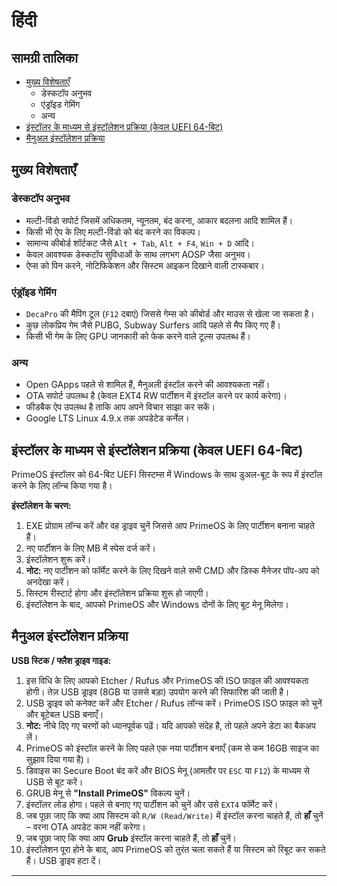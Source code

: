 # हिंदी

## सामग्री तालिका
- [मुख्य विशेषताएँ](#मुख्य-विशेषताएँ)
  - डेस्कटॉप अनुभव
  - एंड्रॉइड गेमिंग
  - अन्य
- [इंस्टॉलर के माध्यम से इंस्टॉलेशन प्रक्रिया (केवल UEFI 64-बिट)](#इंस्टॉलर-के-माध्यम-से-इंस्टॉलेशन-प्रक्रिया-केवल-uefi-64-बिट)
- [मैनुअल इंस्टॉलेशन प्रक्रिया](#मैनुअल-इंस्टॉलेशन-प्रक्रिया)

## मुख्य विशेषताएँ

### डेस्कटॉप अनुभव
- मल्टी-विंडो सपोर्ट जिसमें अधिकतम, न्यूनतम, बंद करना, आकार बदलना आदि शामिल हैं।
- किसी भी ऐप के लिए मल्टी-विंडो को बंद करने का विकल्प।
- सामान्य कीबोर्ड शॉर्टकट जैसे `Alt + Tab`, `Alt + F4`, `Win + D` आदि।
- केवल आवश्यक डेस्कटॉप सुविधाओं के साथ लगभग AOSP जैसा अनुभव।
- ऐप्स को पिन करने, नोटिफिकेशन और सिस्टम आइकन दिखाने वाली टास्कबार।

### एंड्रॉइड गेमिंग
- `DecaPro` की मैपिंग टूल (`F12` दबाएं) जिससे गेम्स को कीबोर्ड और माउस से खेला जा सकता है।
- कुछ लोकप्रिय गेम जैसे PUBG, Subway Surfers आदि पहले से मैप किए गए हैं।
- किसी भी गेम के लिए GPU जानकारी को फेक करने वाले टूल्स उपलब्ध हैं।

### अन्य
- Open GApps पहले से शामिल हैं, मैनुअली इंस्टॉल करने की आवश्यकता नहीं।
- OTA सपोर्ट उपलब्ध है (केवल EXT4 RW पार्टीशन में इंस्टॉल करने पर कार्य करेगा)।
- फीडबैक ऐप उपलब्ध है ताकि आप अपने विचार साझा कर सकें।
- Google LTS Linux 4.9.x तक अपडेटेड कर्नेल।

## इंस्टॉलर के माध्यम से इंस्टॉलेशन प्रक्रिया (केवल UEFI 64-बिट)

PrimeOS इंस्टॉलर को 64-बिट UEFI सिस्टम्स में Windows के साथ डुअल-बूट के रूप में इंस्टॉल करने के लिए लॉन्च किया गया है।

**इंस्टॉलेशन के चरण:**
1. EXE प्रोग्राम लॉन्च करें और वह ड्राइव चुनें जिससे आप PrimeOS के लिए पार्टीशन बनाना चाहते हैं।
2. नए पार्टीशन के लिए MB में स्पेस दर्ज करें।
3. इंस्टॉलेशन शुरू करें।
4. **नोट:** नए पार्टीशन को फॉर्मेट करने के लिए दिखने वाले सभी CMD और डिस्क मैनेजर पॉप-अप को अनदेखा करें।
5. सिस्टम रीस्टार्ट होगा और इंस्टॉलेशन प्रक्रिया शुरू हो जाएगी।
6. इंस्टॉलेशन के बाद, आपको PrimeOS और Windows दोनों के लिए बूट मेनू मिलेगा।

## मैनुअल इंस्टॉलेशन प्रक्रिया

**USB स्टिक / फ्लैश ड्राइव गाइड:**

1. इस विधि के लिए आपको Etcher / Rufus और PrimeOS की ISO फ़ाइल की आवश्यकता होगी। तेज़ USB ड्राइव (8GB या उससे बड़ा) उपयोग करने की सिफारिश की जाती है।
2. USB ड्राइव को कनेक्ट करें और Etcher / Rufus लॉन्च करें। PrimeOS ISO फ़ाइल को चुनें और बूटेबल USB बनाएँ।
3. **नोट:** नीचे दिए गए चरणों को ध्यानपूर्वक पढ़ें। यदि आपको संदेह है, तो पहले अपने डेटा का बैकअप लें।
4. PrimeOS को इंस्टॉल करने के लिए पहले एक नया पार्टीशन बनाएँ (कम से कम 16GB साइज का सुझाव दिया गया है)।
5. डिवाइस का Secure Boot बंद करें और BIOS मेनू (आमतौर पर `ESC` या `F12`) के माध्यम से USB से बूट करें।
6. GRUB मेनू से **"Install PrimeOS"** विकल्प चुनें।
7. इंस्टॉलर लोड होगा। पहले से बनाए गए पार्टीशन को चुनें और उसे `EXT4` फॉर्मेट करें।
8. जब पूछा जाए कि क्या आप सिस्टम को `R/W (Read/Write)` में इंस्टॉल करना चाहते हैं, तो **हाँ** चुनें – वरना OTA अपडेट काम नहीं करेगा।
9. जब पूछा जाए कि क्या आप **Grub** इंस्टॉल करना चाहते हैं, तो **हाँ** चुनें।
10. इंस्टॉलेशन पूरा होने के बाद, आप PrimeOS को तुरंत चला सकते हैं या सिस्टम को रिबूट कर सकते हैं। USB ड्राइव हटा दें।

---
